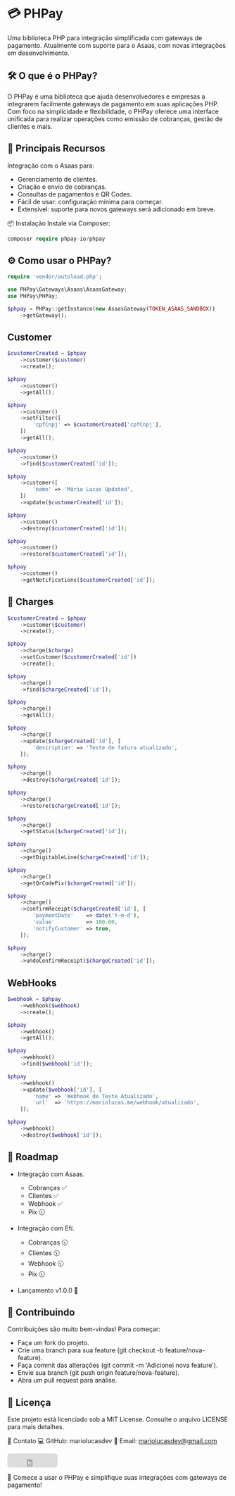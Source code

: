 # 💳 PHPay

Uma biblioteca PHP para integração simplificada com gateways de pagamento. Atualmente com suporte para o Asaas, com novas integrações em desenvolvimento.

## 🛠️ O que é o PHPay?

O PHPay é uma biblioteca que ajuda desenvolvedores e empresas a integrarem facilmente gateways de pagamento em suas aplicações PHP. Com foco na simplicidade e flexibilidade, o PHPay oferece uma interface unificada para realizar operações como emissão de cobranças, gestão de clientes e mais.

## 🚀 Principais Recursos

Integração com o Asaas para:

- Gerenciamento de clientes.
- Criação e envio de cobranças.
- Consultas de pagamentos e QR Codes.
- Fácil de usar: configuração mínima para começar.
- Extensível: suporte para novos gateways será adicionado em breve.

📦 Instalação
Instale via Composer:

```php
composer require phpay-io/phpay
```

## ⚙️ Como usar o PHPay?

```php
require 'vendor/autoload.php';

use PHPay\Gateways\Asaas\AsaasGateway;
use PHPay\PHPay;

$phpay = PHPay::getInstance(new AsaasGateway(TOKEN_ASAAS_SANDBOX))
    ->getGateway();
```

## Customer

```php
$customerCreated = $phpay
    ->customer($customer)
    ->create();

$phpay
    ->customer()
    ->getAll();

$phpay
    ->customer()
    ->setFilter([
        'cpfCnpj' => $customerCreated['cpfCnpj'],
    ])
    ->getAll();

$phpay
    ->customer()
    ->find($customerCreated['id']);

$phpay
    ->customer([
        'name' => 'Mário Lucas Updated',
    ])
    ->update($customerCreated['id']);

$phpay
    ->customer()
    ->destroy($customerCreated['id']);

$phpay
    ->customer()
    ->restore($customerCreated['id']);

$phpay
    ->customer()
    ->getNotifications($customerCreated['id']);
```

## 🤑 Charges

```php
$customerCreated = $phpay
    ->customer($customer)
    ->create();

$phpay
    ->charge($charge)
    ->setCustomer($customerCreated['id'])
    ->create();

$phpay
    ->charge()
    ->find($chargeCreated['id']);

$phpay
    ->charge()
    ->getAll();

$phpay
    ->charge()
    ->update($chargeCreated['id'], [
        'description' => 'Teste de fatura atualizado',
    ]);

$phpay
    ->charge()
    ->destroy($chargeCreated['id']);

$phpay
    ->charge()
    ->restore($chargeCreated['id']);

$phpay
    ->charge()
    ->getStatus($chargeCreated['id']);

$phpay
    ->charge()
    ->getDigitableLine($chargeCreated['id']);

$phpay
    ->charge()
    ->getQrCodePix($chargeCreated['id']);

$phpay
    ->charge()
    ->confirmReceipt($chargeCreated['id'], [
        'paymentDate'    => date('Y-m-d'),
        'value'          => 100.00,
        'notifyCustomer' => true,
    ]);

$phpay
    ->charge()
    ->undoConfirmReceipt($chargeCreated['id']);
```

## WebHooks

```php
$webhook = $phpay
    ->webhook($webhook)
    ->create();

$phpay
    ->webhook()
    ->getAll();

$phpay
    ->webhook()
    ->find($webhook['id']);

$phpay
    ->webhook()
    ->update($webhook['id'], [
        'name' => 'Webhook de Teste Atualizado',
        'url'  => 'https://mariolucas.me/webhook/atualizado',
    ]);

$phpay
    ->webhook()
    ->destroy($webhook['id']);
```

## 📝 Roadmap

- Integração com Asaas.

  - Cobranças ✅
  - Clientes ✅
  - Webhook ✅
  - Pix 🕥

- Integração com Efí.

  - Cobranças 🕥
  - Clientes 🕥
  - Webhook 🕥
  - Pix 🕥

- Lançamento v1.0.0 🚀

## 🌟 Contribuindo

Contribuições são muito bem-vindas!
Para começar:

- Faça um fork do projeto.
- Crie uma branch para sua feature (git checkout -b feature/nova-feature).
- Faça commit das alterações (git commit -m 'Adicionei nova feature').
- Envie sua branch (git push origin feature/nova-feature).
- Abra um pull request para análise.

## 📄 Licença

Este projeto está licenciado sob a MIT License. Consulte o arquivo LICENSE para mais detalhes.

🤝 Contato
💻 GitHub: mariolucasdev
📧 Email: mariolucasdev@gmail.com

<iframe src="https://github.com/sponsors/mariolucasdev/button" title="Sponsor mariolucasdev" height="32" width="114" style="border: 0; border-radius: 6px;"></iframe>

🎉 Comece a usar o PHPay e simplifique suas integrações com gateways de pagamento!
